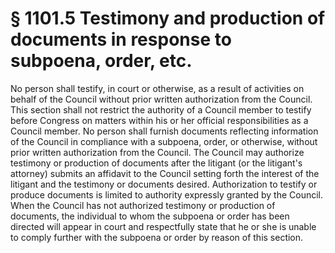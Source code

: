 # § 1101.5   Testimony and production of documents in response to subpoena, order, etc.

No person shall testify, in court or otherwise, as a result of activities on behalf of the Council without prior written authorization from the Council. This section shall not restrict the authority of a Council member to testify before Congress on matters within his or her official responsibilities as a Council member. No person shall furnish documents reflecting information of the Council in compliance with a subpoena, order, or otherwise, without prior written authorization from the Council. The Council may authorize testimony or production of documents after the litigant (or the litigant's attorney) submits an affidavit to the Council setting forth the interest of the litigant and the testimony or documents desired. Authorization to testify or produce documents is limited to authority expressly granted by the Council. When the Council has not authorized testimony or production of documents, the individual to whom the subpoena or order has been directed will appear in court and respectfully state that he or she is unable to comply further with the subpoena or order by reason of this section. 




